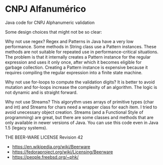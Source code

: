 # CNPJ Alfanumérico

Java code for CNPJ Alphanumeric validation

Some design choices that might not be so clear:

Why not use regex?
Regex and Patterns in Java have a very low performance.
Some methods in String class use a Pattern instances.
These methods are not suitable for repeated use in performance-critical situations.
The problem is that it internally creates a Pattern instance for the regular expression and uses it only once, after which it becomes eligible for garbage collection.
Creating a Pattern instance is expensive because it requires compiling the regular expression into a finite state machine.

Why not use for-loops to compute the validation digits?
It is better to avoid mutation and for-loops increase the complexity of an algorithm.
The logic is not dynamic and is straight forward.

Why not use Streams?
This algorythm uses arrays of primitive types (char and int) and Streams for chars need a wrapper class for each item.
I tried to avoid unecessary object creation.
Streams (and a Functional Style of programming) are great, but there are some classes and methods that are only available in newer versions of Java.
You can use this code even in Java 1.5 (legacy systems).

THE BEER-WARE LICENSE Revision 42
 - https://en.wikipedia.org/wiki/Beerware
 - https://fedoraproject.org/wiki/Licensing/Beerware
 - https://people.freebsd.org/~phk/